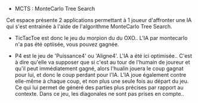- MCTS : MonteCarlo Tree Search

Cet espace présente 2 applications permettant à 1 joueur d'affronter une IA qui s'est entrainée à l'aide de l'algorithme MonteCarlo Tree Search.

- TicTacToe est donc le jeu du morpion du du OXO.. L'IA par montecarlo n'a pas été optiisée, vous pouvez gagnée.

- P4 est le jeu de 'Puissance4' ou 'Aligne4'. L'IA a été ici optimisée.. C'est à dire qu'elle va supposer que si c'est au tour de l'humain de joureur et qu'il peut immédiatement gagné, alors l'hualin jouera le coup gagnat pour lui, et donc le coup perdant pour l'IA.
L'IA joue également contre elle-même à chaque coup, et non plus une seule fois au départ du jeu. Ce qui lui permet de généré des parties plus précises par rapport au contexte.
Dans ce jeu, les diagonales ne sont pas prises en compte..

